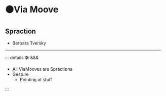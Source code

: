 # 🟠<move>Via Moove</move>

## Spraction

- Barbara Tversky

---

<!-- =================================================== -->
<!-- =================================================== -->
<!-- =================================================== -->
<!-- =================================================== -->
<!-- =================================================== -->
::: details 🛠 <dev>&&&</dev>

- All ViaMooves are Spractions
- Gesture
    - Pointing at stuff

:::
